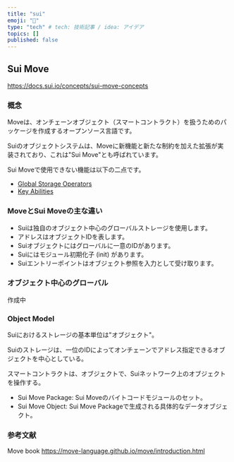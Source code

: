 ```yaml
---
title: "sui"
emoji: "🦔"
type: "tech" # tech: 技術記事 / idea: アイデア
topics: []
published: false
---
```


## Sui Move

https://docs.sui.io/concepts/sui-move-concepts

### 概念

Moveは、オンチェーンオブジェクト（スマートコントラクト）を扱うためのパッケージを作成するオープンソース言語です。

Suiのオブジェクトシステムは、Moveに新機能と新たな制約を加えた拡張が実装されており、これは"Sui Move"とも呼ばれています。

Sui Moveで使用できない機能は以下の二点です。

- [Global Storage Operators](https://move-language.github.io/move/global-storage-operators.html)
- [Key Abilities](https://github.com/move-language/move/blob/main/language/documentation/book/src/abilities.md)

### MoveとSui Moveの主な違い

- Suiは独自のオブジェクト中心のグローバルストレージを使用します。
- アドレスはオブジェクトIDを表します。
- Suiオブジェクトにはグローバルに一意のIDがあります。
- Suiにはモジュール初期化子 (init) があります。
- Suiエントリーポイントはオブジェクト参照を入力として受け取ります。

### オブジェクト中心のグローバル

作成中

### Object Model

Suiにおけるストレージの基本単位は"オブジェクト"。

Suiのストレージは、一位のIDによってオンチェーンでアドレス指定できるオブジェクトを中心としている。

スマートコントラクトは、オブジェクトで、Suiネットワーク上のオブジェクトを操作する。

- Sui Move Package: Sui Moveのバイトコードモジュールのセット。
- Sui Move Object: Sui Move Packageで生成される具体的なデータオブジェクト。

### 参考文献

Move book
https://move-language.github.io/move/introduction.html

